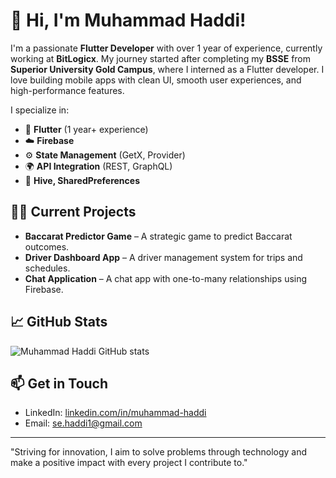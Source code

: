 # 👋 Hi, I'm Muhammad Haddi!

I'm a passionate **Flutter Developer** with over 1 year of experience, currently working at **BitLogicx**. My journey started after completing my **BSSE** from **Superior University Gold Campus**, where I interned as a Flutter developer. I love building mobile apps with clean UI, smooth user experiences, and high-performance features.

I specialize in:
- 📱 **Flutter** (1 year+ experience)
- ☁️ **Firebase**
- ⚙️ **State Management** (GetX, Provider)
- 🌍 **API Integration** (REST, GraphQL)
- 💾 **Hive, SharedPreferences**

## 👨‍💻 Current Projects
- **Baccarat Predictor Game** – A strategic game to predict Baccarat outcomes.
- **Driver Dashboard App** – A driver management system for trips and schedules.
- **Chat Application** – A chat app with one-to-many relationships using Firebase.

## 📈 GitHub Stats
![Muhammad Haddi GitHub stats](https://github-readme-stats.vercel.app/api?username=mhaddi12&show_icons=true&theme=radical)

## 📫 Get in Touch
- LinkedIn: [linkedin.com/in/muhammad-haddi](https://www.linkedin.com/in/muhammad-haddi)
- Email: [se.haddi1@gmail.com](mailto:se.haddi1@gamil.com)

---

"Striving for innovation, I aim to solve problems through technology and make a positive impact with every project I contribute to."
